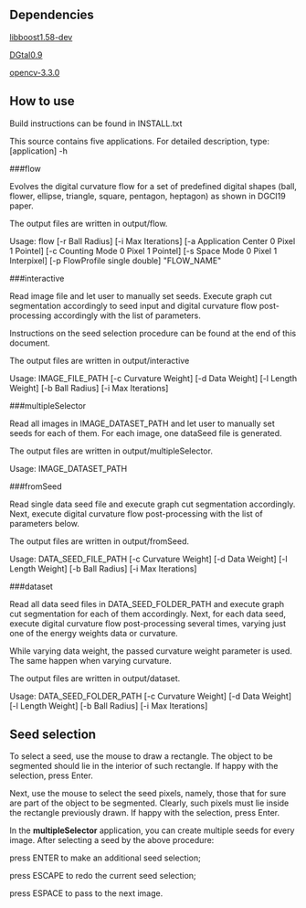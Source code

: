 ## Dependencies 

[libboost1.58-dev](https://www.boost.org/users/history/version_1_58_0.html)

[DGtal0.9](https://dgtal.org/download/)

[opencv-3.3.0](https://opencv.org/releases.html)

## How to use

Build instructions can be found in INSTALL.txt

This source contains five applications. For detailed description,
type: [application] -h

###flow

Evolves the digital curvature flow for a set of predefined digital shapes (ball, flower, 
ellipse, triangle, square, pentagon, heptagon) as shown in DGCI19 paper.

The output files are written in output/flow.
 
Usage: flow [-r Ball Radius] [-i Max Iterations] [-a Application Center 0 Pixel 1 Pointel]
[-c Counting Mode 0 Pixel 1 Pointel] [-s Space Mode 0 Pixel 1 Interpixel] 
[-p FlowProfile single double] "FLOW_NAME"

###interactive

Read image file and let user to manually set seeds.
Execute graph cut segmentation accordingly to seed input and digital 
curvature flow post-processing accordingly with the list of parameters.

Instructions on the seed selection procedure can be found at the end
of this document.

The output files are written in output/interactive
 
Usage: IMAGE_FILE_PATH [-c Curvature Weight] [-d Data Weight] 
[-l Length Weight] [-b Ball Radius] [-i Max Iterations]

###multipleSelector

Read all images in IMAGE_DATASET_PATH and let user 
to manually set seeds for each of them. For each image, one dataSeed file 
is generated.

The output files are written in output/multipleSelector.

Usage: IMAGE_DATASET_PATH 

###fromSeed

Read single data seed file and execute graph cut segmentation 
accordingly. Next, execute digital curvature flow post-processing with 
the list of parameters below.

The output files are written in output/fromSeed.
 
Usage: DATA_SEED_FILE_PATH [-c Curvature Weight] [-d Data Weight] 
[-l Length Weight] [-b Ball Radius] [-i Max Iterations]


###dataset

Read all data seed files in DATA_SEED_FOLDER_PATH and execute 
graph cut segmentation for each of them accordingly. Next, for each data seed,
execute digital curvature flow post-processing several times, varying just one 
of the energy weights data or curvature.

While varying data weight, the passed curvature weight parameter is used. 
The same happen when varying curvature.

The output files are written in output/dataset.
 
Usage: DATA_SEED_FOLDER_PATH [-c Curvature Weight] [-d Data Weight] 
[-l Length Weight] [-b Ball Radius] [-i Max Iterations]





## Seed selection
To select a seed, use the mouse to draw a rectangle. The object to be 
segmented should lie in the interior of such rectangle. If happy with
the selection, press Enter. 

Next, use the mouse to select the seed pixels, namely, those that for
sure are part of the object to be segmented. Clearly, such pixels must 
lie inside the rectangle previously drawn. If happy with the selection, 
press Enter. 


In the **multipleSelector** application, you can create multiple 
seeds for every image. After selecting a seed by the above procedure:

press ENTER to make an additional seed selection;

press ESCAPE to redo the current seed selection;

press ESPACE to pass to the next image.